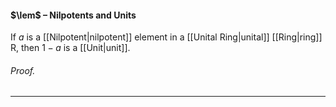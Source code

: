 #### $\lem$ – Nilpotents and Units
If $a$ is a [[Nilpotent|nilpotent]] element in a [[Unital Ring|unital]] [[Ring|ring]] R, then $1-a$ is a [[Unit|unit]].

###### *Proof.* 
***